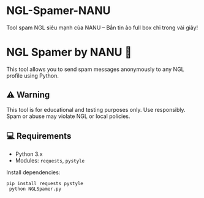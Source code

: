 # NGL-Spamer-NANU
Tool spam NGL siêu mạnh của NANU – Bắn tin ảo full box chỉ trong vài giây!
# NGL Spamer by NANU 🚀

This tool allows you to send spam messages anonymously to any NGL profile using Python.

## ⚠️ Warning
This tool is for educational and testing purposes only. Use responsibly. Spam or abuse may violate NGL or local policies.

## 💻 Requirements
- Python 3.x
- Modules: `requests`, `pystyle`

Install dependencies:
```bash
pip install requests pystyle
 python NGLSpamer.py
